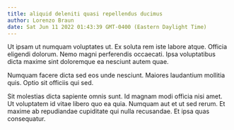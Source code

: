 ```yaml
---
title: aliquid deleniti quasi repellendus ducimus
author: Lorenzo Braun
date: Sat Jun 11 2022 01:43:39 GMT-0400 (Eastern Daylight Time)
---
```

Ut ipsam ut numquam voluptates ut. Ex soluta rem iste labore atque. Officia eligendi dolorum. Nemo magni perferendis occaecati. Ipsa voluptatibus dicta maxime sint doloremque ea nesciunt autem quae.

 Numquam facere dicta sed eos unde nesciunt. Maiores laudantium mollitia quis. Optio sit officiis qui sed.

 Sit molestias dicta sapiente omnis sunt. Id magnam modi officia nisi amet. Ut voluptatem id vitae libero quo ea quia. Numquam aut et ut sed rerum. Et maxime ab repudiandae cupiditate qui nulla recusandae. Et ipsa quas consequatur.